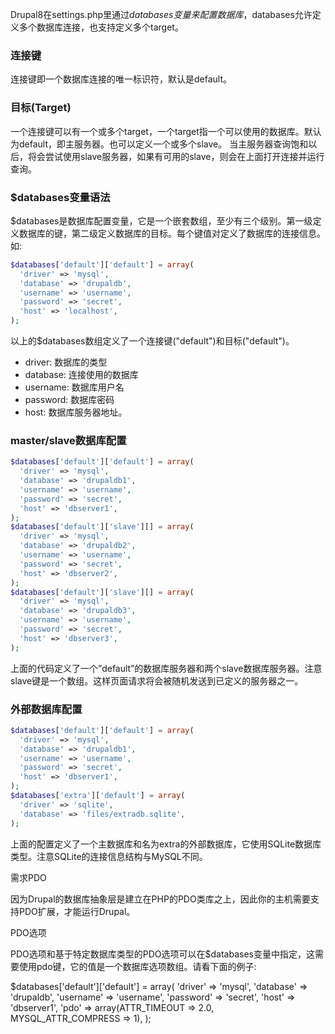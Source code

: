 Drupal8在settings.php里通过$databases变量来配置数据库，$databases允许定义多个数据库连接，也支持定义多个target。
 
### 连接键
连接键即一个数据库连接的唯一标识符，默认是default。
 
### 目标(Target)

一个连接键可以有一个或多个target，一个target指一个可以使用的数据库。默认为default，即主服务器。也可以定义一个或多个slave。
当主服务器查询饱和以后，将会尝试使用slave服务器，如果有可用的slave，则会在上面打开连接并运行查询。

### $databases变量语法

$databases是数据库配置变量，它是一个嵌套数组，至少有三个级别。第一级定义数据库的键，第二级定义数据库的目标。每个键值对定义了数据库的连接信息。如:
```php
$databases['default']['default'] = array(
  'driver' => 'mysql',
  'database' => 'drupaldb',
  'username' => 'username',
  'password' => 'secret',
  'host' => 'localhost',
);
```

以上的$databases数组定义了一个连接键("default")和目标("default")。
* driver: 数据库的类型
* database: 连接使用的数据库
* username: 数据库用户名
* password: 数据库密码
* host: 数据库服务器地址。

### master/slave数据库配置

```php
$databases['default']['default'] = array(
  'driver' => 'mysql',
  'database' => 'drupaldb1',
  'username' => 'username',
  'password' => 'secret',
  'host' => 'dbserver1',
);
$databases['default']['slave'][] = array(
  'driver' => 'mysql',
  'database' => 'drupaldb2',
  'username' => 'username',
  'password' => 'secret',
  'host' => 'dbserver2',
);
$databases['default']['slave'][] = array(
  'driver' => 'mysql',
  'database' => 'drupaldb3',
  'username' => 'username',
  'password' => 'secret',
  'host' => 'dbserver3',
);
```

上面的代码定义了一个”default”的数据库服务器和两个slave数据库服务器。注意slave键是一个数组。这样页面请求将会被随机发送到已定义的服务器之一。

### 外部数据库配置
```php
$databases['default']['default'] = array(
  'driver' => 'mysql',
  'database' => 'drupaldb1',
  'username' => 'username',
  'password' => 'secret',
  'host' => 'dbserver1',
);
$databases['extra']['default'] = array(
  'driver' => 'sqlite',
  'database' => 'files/extradb.sqlite',
);
```

上面的配置定义了一个主数据库和名为extra的外部数据库，它使用SQLite数据库类型。注意SQLite的连接信息结构与MySQL不同。

 
需求PDO

因为Drupal的数据库抽象层是建立在PHP的PDO类库之上，因此你的主机需要支持PDO扩展，才能运行Drupal。

 
PDO选项

PDO选项和基于特定数据库类型的PDO选项可以在$databases变量中指定，这需要使用pdo键，它的值是一个数据库选项数组。请看下面的例子:

$databases['default']['default'] = array(
  'driver' => 'mysql',
  'database' => 'drupaldb',
  'username' => 'username',
  'password' => 'secret',
  'host' => 'dbserver1',
  'pdo' => array(ATTR_TIMEOUT => 2.0, MYSQL_ATTR_COMPRESS => 1),
);